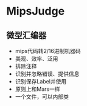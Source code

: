 # MipsJudge

## 微型汇编器

- mips代码转2/16进制机器码
- 美观、效率、泛用
- 排除注释
- 识别并忽略错误、提供信息
- 识别保存Label并使用
- 原则上和Mars一样
- 一个文件，可以内部类
